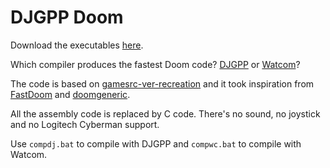 # DJGPP Doom
Download the executables [here](https://github.com/FrenkelS/djdoom/releases).

Which compiler produces the fastest Doom code?
[DJGPP](https://github.com/andrewwutw/build-djgpp) or [Watcom](https://github.com/open-watcom/open-watcom-v2)?

The code is based on [gamesrc-ver-recreation](https://bitbucket.org/gamesrc-ver-recreation/doom/src/master/)
and it took inspiration from [FastDoom](https://github.com/viti95/FastDoom) and [doomgeneric](https://github.com/ozkl/doomgeneric).

All the assembly code is replaced by C code.
There's no sound, no joystick and no Logitech Cyberman support.

Use `compdj.bat` to compile with DJGPP and `compwc.bat` to compile with Watcom.
